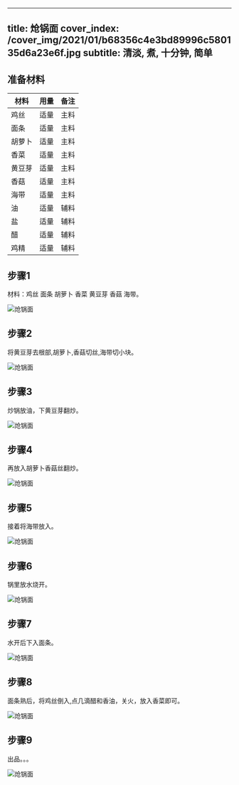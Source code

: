 
---
title: 炝锅面
cover_index: /cover_img/2021/01/b68356c4e3bd89996c580135d6a23e6f.jpg
subtitle: 清淡, 煮, 十分钟, 简单
---

## 准备材料

| 材料     | 用量 | 备注|
| ------- | ----- | --- |
| 鸡丝 | 适量| 主料 |
| 面条 | 适量| 主料 |
| 胡萝卜 | 适量| 主料 |
| 香菜 | 适量| 主料 |
| 黄豆芽 | 适量| 主料 |
| 香菇 | 适量| 主料 |
| 海带 | 适量| 主料 |
| 油 | 适量| 辅料 |
| 盐 | 适量| 辅料 |
| 醋 | 适量| 辅料 |
| 鸡精 | 适量| 辅料 |

## 步骤1

材料：鸡丝 面条 胡萝卜 香菜 黄豆芽 香菇 海带。

![炝锅面](https://i8.meishichina.com/attachment/recipe/201010/201010142203053.jpg?x-oss-process=style/p320) 

## 步骤2

将黄豆芽去根部,胡萝卜,香菇切丝,海带切小块。

![炝锅面](https://i8.meishichina.com/attachment/recipe/201010/201010142203267.jpg?x-oss-process=style/p320) 

## 步骤3

炒锅放油，下黄豆芽翻炒。

![炝锅面](https://i8.meishichina.com/attachment/recipe/201010/201010142203576.jpg?x-oss-process=style/p320) 

## 步骤4

再放入胡萝卜香菇丝翻炒。

![炝锅面](https://i8.meishichina.com/attachment/recipe/201010/201010142204155.JPG?x-oss-process=style/p320) 

## 步骤5

接着将海带放入。

![炝锅面](https://i8.meishichina.com/attachment/recipe/201010/201010142204533.jpg?x-oss-process=style/p320) 

## 步骤6

锅里放水烧开。

![炝锅面](https://i8.meishichina.com/attachment/recipe/201010/201010142205151.jpg?x-oss-process=style/p320) 

## 步骤7

水开后下入面条。

![炝锅面](https://i8.meishichina.com/attachment/recipe/201010/201010142205449.jpg?x-oss-process=style/p320) 

## 步骤8

面条熟后，将鸡丝倒入,点几滴醋和香油，关火，放入香菜即可。

![炝锅面](https://i8.meishichina.com/attachment/recipe/201010/201010142206120.jpg?x-oss-process=style/p320) 

## 步骤9

出品。。。

![炝锅面](https://i8.meishichina.com/attachment/recipe/201010/201010142206443.jpg?x-oss-process=style/p320) 

